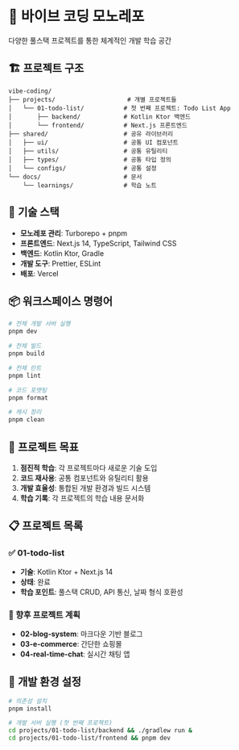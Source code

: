 # 🌟 바이브 코딩 모노레포

다양한 풀스택 프로젝트를 통한 체계적인 개발 학습 공간

## 🏗️ 프로젝트 구조

```
vibe-coding/
├── projects/                    # 개별 프로젝트들
│   └── 01-todo-list/           # 첫 번째 프로젝트: Todo List App
│       ├── backend/            # Kotlin Ktor 백엔드
│       └── frontend/           # Next.js 프론트엔드
├── shared/                     # 공유 라이브러리
│   ├── ui/                     # 공통 UI 컴포넌트
│   ├── utils/                  # 공통 유틸리티
│   ├── types/                  # 공통 타입 정의
│   └── configs/                # 공통 설정
└── docs/                       # 문서
    └── learnings/              # 학습 노트
```

## 🚀 기술 스택

- **모노레포 관리**: Turborepo + pnpm
- **프론트엔드**: Next.js 14, TypeScript, Tailwind CSS
- **백엔드**: Kotlin Ktor, Gradle
- **개발 도구**: Prettier, ESLint
- **배포**: Vercel

## 📦 워크스페이스 명령어

```bash
# 전체 개발 서버 실행
pnpm dev

# 전체 빌드
pnpm build

# 전체 린트
pnpm lint

# 코드 포맷팅
pnpm format

# 캐시 정리
pnpm clean
```

## 🎯 프로젝트 목표

1. **점진적 학습**: 각 프로젝트마다 새로운 기술 도입
2. **코드 재사용**: 공통 컴포넌트와 유틸리티 활용
3. **개발 효율성**: 통합된 개발 환경과 빌드 시스템
4. **학습 기록**: 각 프로젝트의 학습 내용 문서화

## 📋 프로젝트 목록

### ✅ 01-todo-list
- **기술**: Kotlin Ktor + Next.js 14
- **상태**: 완료
- **학습 포인트**: 풀스택 CRUD, API 통신, 날짜 형식 호환성

### 🔮 향후 프로젝트 계획
- **02-blog-system**: 마크다운 기반 블로그
- **03-e-commerce**: 간단한 쇼핑몰
- **04-real-time-chat**: 실시간 채팅 앱

## 🔧 개발 환경 설정

```bash
# 의존성 설치
pnpm install

# 개발 서버 실행 (첫 번째 프로젝트)
cd projects/01-todo-list/backend && ./gradlew run &
cd projects/01-todo-list/frontend && pnpm dev
``` 